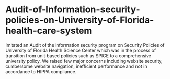 # Audit-of-Information-security-policies-on-University-of-Florida-health-care-system
Imitated an Audit of the information security program on Security Policies of University of Florida Health Science Center which was in the process of transition from unit-based policies such as SPICE to a comprehensive university policy. We raised few major concerns including website security, cumbersome website navigation, inefficient performance and not in accordance to HIPPA compliance. 
